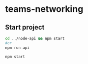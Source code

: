 # teams-networking

## Start project
```sh
cd ../node-api && npm start
#or
npm run api
```

```sh
npm start 
```